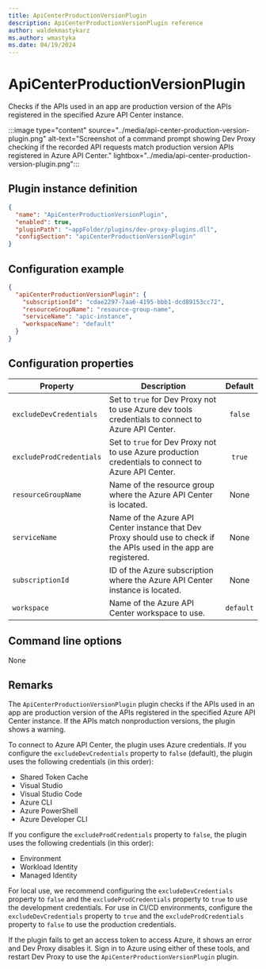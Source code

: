 ```yaml
---
title: ApiCenterProductionVersionPlugin
description: ApiCenterProductionVersionPlugin reference
author: waldekmastykarz
ms.author: wmastyka
ms.date: 04/19/2024
---
```


# ApiCenterProductionVersionPlugin

Checks if the APIs used in an app are production version of the APIs registered in the specified Azure API Center instance.

:::image type="content" source="../media/api-center-production-version-plugin.png" alt-text="Screenshot of a command prompt showing Dev Proxy checking if the recorded API requests match production version APIs registered in Azure API Center." lightbox="../media/api-center-production-version-plugin.png":::

## Plugin instance definition

```json
{
  "name": "ApiCenterProductionVersionPlugin",
  "enabled": true,
  "pluginPath": "~appFolder/plugins/dev-proxy-plugins.dll",
  "configSection": "apiCenterProductionVersionPlugin"
}
```

## Configuration example

```json
{
  "apiCenterProductionVersionPlugin": {
    "subscriptionId": "cdae2297-7aa6-4195-bbb1-dcd89153cc72",
    "resourceGroupName": "resource-group-name",
    "serviceName": "apic-instance",
    "workspaceName": "default"
  }
}
```

## Configuration properties

| Property | Description | Default |
|----------|-------------|:-------:|
| `excludeDevCredentials` | Set to `true` for Dev Proxy not to use Azure dev tools credentials to connect to Azure API Center. | `false` |
| `excludeProdCredentials` | Set to `true` for Dev Proxy not to use Azure production credentials to connect to Azure API Center. | `true` |
| `resourceGroupName` | Name of the resource group where the Azure API Center is located. | None |
| `serviceName` | Name of the Azure API Center instance that Dev Proxy should use to check if the APIs used in the app are registered. | None |
| `subscriptionId` | ID of the Azure subscription where the Azure API Center instance is located. | None |
| `workspace` | Name of the Azure API Center workspace to use. | `default` |

## Command line options

None

## Remarks

The `ApiCenterProductionVersionPlugin` plugin checks if the APIs used in an app are production version of the APIs registered in the specified Azure API Center instance. If the APIs match nonproduction versions, the plugin shows a warning.

To connect to Azure API Center, the plugin uses Azure credentials. If you configure the `excludeDevCredentials` property to `false` (default), the plugin uses the following credentials (in this order):

- Shared Token Cache
- Visual Studio
- Visual Studio Code
- Azure CLI
- Azure PowerShell
- Azure Developer CLI

If you configure the `excludeProdCredentials` property to `false`, the plugin uses the following credentials (in this order):

- Environment
- Workload Identity
- Managed Identity

For local use, we recommend configuring the `excludeDevCredentials` property to `false` and the `excludeProdCredentials` property to `true` to use the development credentials. For use in CI/CD environments, configure the `excludeDevCredentials` property to `true` and the `excludeProdCredentials` property to `false` to use the production credentials.

If the plugin fails to get an access token to access Azure, it shows an error and Dev Proxy disables it. Sign in to Azure using either of these tools, and restart Dev Proxy to use the `ApiCenterProductionVersionPlugin` plugin.

